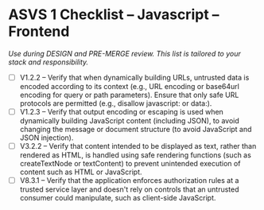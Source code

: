 # ASVS 1 Checklist – Javascript – Frontend

_Use during DESIGN and PRE-MERGE review. This list is tailored to your stack and responsibility._

- [ ] V1.2.2 – Verify that when dynamically building URLs, untrusted data is encoded according to its context (e.g., URL encoding or base64url encoding for query or path parameters). Ensure that only safe URL protocols are permitted (e.g., disallow javascript: or data:).
- [ ] V1.2.3 – Verify that output encoding or escaping is used when dynamically building JavaScript content (including JSON), to avoid changing the message or document structure (to avoid JavaScript and JSON injection).
- [ ] V3.2.2 – Verify that content intended to be displayed as text, rather than rendered as HTML, is handled using safe rendering functions (such as createTextNode or textContent) to prevent unintended execution of content such as HTML or JavaScript.
- [ ] V8.3.1 – Verify that the application enforces authorization rules at a trusted service layer and doesn't rely on controls that an untrusted consumer could manipulate, such as client-side JavaScript.
